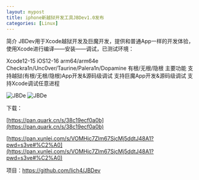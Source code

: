 ```yaml
---
layout: mypost
title: iphone新越狱开发工具JBDev1.0发布
categories: [Linux]
---
```


简介
JBDev用于Xcode越狱开发及巨魔开发，提供和普通App一样的开发体验，使用Xcode进行编译——安装——调试，已测试环境：

Xcode12-15
iOS12-16
arm64/arm64e
Checkra1n/Unc0ver/Taurine/Palera1n/Dopamine
有根/无根/隐根
主要功能
支持越狱(有根/无根/隐根)App开发&源码级调试
支持巨魔App开发&源码级调试
支持Xcode调试任意进程

![JBDe](https://gcore.jsdelivr.net/gh/jikcc/jikcc.github.io/IMG/20250326223127746.png)
![JBDe](https://gcore.jsdelivr.net/gh/jikcc/jikcc.github.io/IMG/20250326223127776.png)

下载：

[https://pan.quark.cn/s/38c19ecf0a0b](https://pan.quark.cn/s/38c19ecf0a0b)

[https://pan.xunlei.com/s/VOMHjc7Zlm67SjcMj5ddtJ48A1?pwd=s3ve#%C2%A0](https://pan.xunlei.com/s/VOMHjc7Zlm67SjcMj5ddtJ48A1?pwd=s3ve#%C2%A0)

项目：https://github.com/lich4/JBDev


